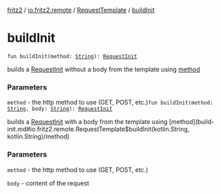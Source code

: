 [fritz2](../../index.md) / [io.fritz2.remote](../index.md) / [RequestTemplate](index.md) / [buildInit](./build-init.md)

# buildInit

`fun buildInit(method: `[`String`](https://kotlinlang.org/api/latest/jvm/stdlib/kotlin/-string/index.html)`): `[`RequestInit`](https://kotlinlang.org/api/latest/jvm/stdlib/org.w3c.fetch/-request-init/index.html)

builds a [RequestInit](https://kotlinlang.org/api/latest/jvm/stdlib/org.w3c.fetch/-request-init/index.html) without a body from the template using [method](build-init.md#io.fritz2.remote.RequestTemplate$buildInit(kotlin.String)/method)

### Parameters

`method` - the http method to use (GET, POST, etc.)`fun buildInit(method: `[`String`](https://kotlinlang.org/api/latest/jvm/stdlib/kotlin/-string/index.html)`, body: `[`String`](https://kotlinlang.org/api/latest/jvm/stdlib/kotlin/-string/index.html)`): `[`RequestInit`](https://kotlinlang.org/api/latest/jvm/stdlib/org.w3c.fetch/-request-init/index.html)

builds a [RequestInit](https://kotlinlang.org/api/latest/jvm/stdlib/org.w3c.fetch/-request-init/index.html) with a body from the template using [method](build-init.md#io.fritz2.remote.RequestTemplate$buildInit(kotlin.String, kotlin.String)/method)

### Parameters

`method` - the http method to use (GET, POST, etc.)

`body` - content of the request